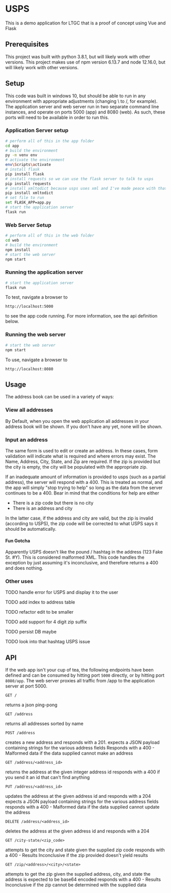 # USPS

This is a demo application for LTGC that is a proof of concept using Vue and Flask

## Prerequisites
This project was built with python 3.8.1, but will likely work with other versions. This project makes use of npm version 6.13.7 and node 12.16.0, but will likely work with other versions.

## Setup
This code was built in windows 10, but should be able to run in any environment with appropriate adjustments (changing \ to /, for example). The application server and web server run in two separate command line instances, and operate on ports 5000 (app) and 8080 (web). As such, these ports will need to be available in order to run this.

### Application Server setup

```bash
# perform all of this in the app folder
cd app
# build the environment
py -m venv env
# activate the environment
env\Scripts\activate
# install flask
pip install flask
# install requests so we can use the flask server to talk to usps
pip install requests
# install xmltodict because usps uses xml and I've made peace with that
pip install xmltodict
# set file to run
set FLASK_APP=app.py
# start the application server
flask run

```

### Web Server Setup

```bash
# perform all of this in the web folder
cd web
# build the environment
npm install
# start the web server
npm start

```

### Running the application server
```bash
# start the application server
flask run

```

To test, navigate a browser to
```
http://localhost:5000
```
to see the app code running. For more information, see the api definition below.

### Running the web server

```bash
# start the web server
npm start

```
To use, navigate a browser to
```
http://localhost:8080
```

## Usage
The address book can be used in a variety of ways:

### View all addresses
By Default, when you open the web application all addresses in your address book will be shown. If
you don't have any yet, none will be shown.

### Input an address
The same form is used to edit or create an address. In these cases, form validation will indicate
what is required and where errors may exist. The Name, Address, City, State, and Zip are required.
If the zip is provided but the city is empty, the city will be populated with the appropriate zip.

If an inadequate amount of information is provided to usps (such as a partial address), the server
will respond with a 400. This is treated as normal, and the app will simply "stop trying to help"
so long as the data from the server continues to be a 400. Bear in mind that the conditions for help
are either

 - There is a zip code but there is no city
 - There is an address and city

In the latter case, if the address and city are valid, but the zip is invalid (according to USPS),
the zip code will be corrected to what USPS says it should be automatically.

#### Fun Gotcha

Apparently USPS doesn't like the pound / hashtag in the address (123 Fake St. #Y). This is
considered malformed XML. This code handles the exception by just assuming it's inconclusive, and
therefore returns a 400 and does nothing.

### Other uses
TODO handle error for USPS and display it to the user

TODO add index to address table

TODO refactor edit to be smaller

TODO add support for 4 digit zip suffix

TODO persist DB maybe

TODO look into that hashtag USPS issue

## API
If the web app isn't your cup of tea, the following endpoints have been defined and can be consumed by hitting port `5000` directly, or by hitting port `8080/app`. The web server proxies all traffic from /app to the application server at port 5000.

```GET /```

returns a json ping-pong

```GET /address```

returns all addresses sorted by name

```POST /address```

creates a new address and responds with a 201.
expects a JSON payload containing strings for the various address fields
Responds with a 400 - Malformed data if the data supplied cannot make an address

```GET /address/<address_id>```

returns the address at the given integer address id
responds with a 400 if you send it an id that can't find anything

```PUT /address/<address_id>```

updates the address at the given address id and responds with a 204
expects a JSON payload containing strings for the various address fields
responds with a 400 - Malformed data if the data supplied cannot update the address

```DELETE /address/<address_id>```

deletes the address at the given address id and responds with a 204

```GET /city-state/<zip_code>```

attempts to get the city and state given the supplied zip code
responds with a 400 - Results Inconclusive if the zip provided doesn't yield results

```GET /zip/<address>/<city>/<state>```

attempts to get the zip given the supplied address, city, and state
the address is expected to be base64 encoded
responds with a 400 - Results Inconclusive if the zip cannot be determined with the supplied data
